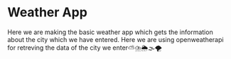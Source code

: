 <h1>Weather App</h1>
Here we are making the basic weather app which gets the information about the city which we have entered. Here we are using openweatherapi for retreving the data of the city we enter⛅⛈️🌦️🌫️🌪️